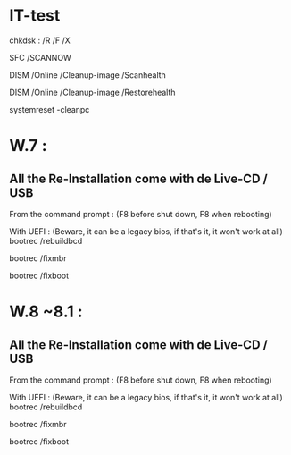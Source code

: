 # IT-test

chkdsk <directory>: /R /F /X

SFC /SCANNOW 

DISM /Online /Cleanup-image /Scanhealth


DISM /Online /Cleanup-image /Restorehealth


systemreset -cleanpc

# W.7 :
## All the Re-Installation come with de Live-CD / USB

From the command prompt : (F8 before shut down, F8 when rebooting)

With UEFI : (Beware, it can be a legacy bios, if that's it, it won't work at all)
bootrec /rebuildbcd

bootrec /fixmbr

bootrec /fixboot

# W.8 ~8.1 :

## All the Re-Installation come with de Live-CD / USB

From the command prompt : (F8 before shut down, F8 when rebooting)

With UEFI : (Beware, it can be a legacy bios, if that's it, it won't work at all)
bootrec /rebuildbcd

bootrec /fixmbr

bootrec /fixboot
